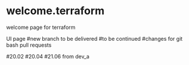 # welcome.terraform
welcome page for terraform

UI page
#new branch to be delivered
#to be continued
#changes for git bash pull requests


#20.02
#20.04
#21.06 from dev_a
